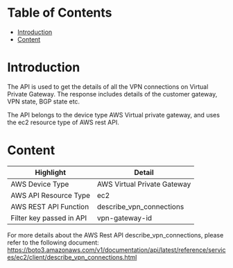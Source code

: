 # Table of Contents
- [Introduction](#introduction)
- [Content](#content)


# Introduction <a name="introduction"></a>
The API is used to get the details of all the VPN connections on Virtual Private Gateway. The response includes details of the customer gateway, VPN state, BGP state etc.

The API belongs to the device type AWS Virtual private gateway, and uses the ec2 resource type of AWS rest API.

# Content <a name="content"></a>
|**Highlight**|**Detail**|
|------|------|
| AWS Device Type | AWS Virtual Private Gateway |
| AWS API Resource Type | ec2 |
| AWS REST API Function | describe_vpn_connections |
| Filter key passed in API | vpn-gateway-id |


For more details about the AWS Rest API describe_vpn_connections, please refer to the following document:
https://boto3.amazonaws.com/v1/documentation/api/latest/reference/services/ec2/client/describe_vpn_connections.html


